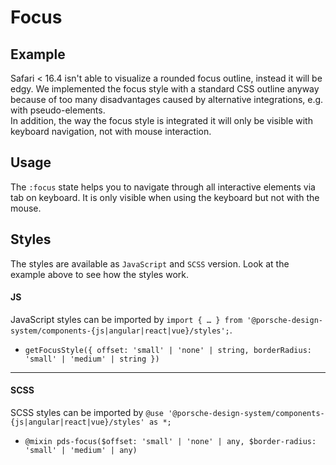 # Focus

<TableOfContents></TableOfContents>

## Example

<Notification heading="Important note" state="warning">
 Safari < 16.4 isn't able to visualize a rounded focus outline, instead it will be edgy. 
We implemented the focus style with a standard CSS outline anyway because of too many disadvantages caused by alternative integrations, e.g. with pseudo-elements. 
<br>
In addition, the way the focus style is integrated it will only be visible with keyboard navigation, not with mouse interaction.
</Notification>

<Playground :frameworkMarkup="codeExample" :externalStackBlitzDependencies="['styled-components']">
  <ExampleStylesFocus />
</Playground>

## Usage

The `:focus` state helps you to navigate through all interactive elements via tab on keyboard. It is only visible when
using the keyboard but not with the mouse.

## Styles

The styles are available as `JavaScript` and `SCSS` version. Look at the example above to see how the styles work.

#### JS

JavaScript styles can be imported by
`import { … } from '@porsche-design-system/components-{js|angular|react|vue}/styles';`.

- `getFocusStyle({ offset: 'small' | 'none' | string, borderRadius: 'small' | 'medium' | string })`

---

#### SCSS

SCSS styles can be imported by `@use '@porsche-design-system/components-{js|angular|react|vue}/styles' as *;`

- `@mixin pds-focus($offset: 'small' | 'none' | any, $border-radius: 'small' | 'medium' | any)`

<script lang="ts">
import Vue from 'vue';
import Component from 'vue-class-component';
import { getStylesFocusCodeSamples } from '@porsche-design-system/shared';
import { adjustSelectedFramework } from '@/utils';
import ExampleStylesFocus from '@/pages/patterns/styles/example-focus.vue';

@Component({
  components: {
    ExampleStylesFocus
  },
})
export default class Code extends Vue {
  codeExample = getStylesFocusCodeSamples();

  public mounted(): void {
    adjustSelectedFramework(this.codeExample);
  }
}
</script>
